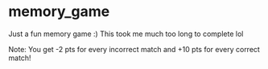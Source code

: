 # memory_game
Just a fun memory game :) This took me much too long to complete lol

Note: You get -2 pts for every incorrect match and +10 pts for every correct match!
